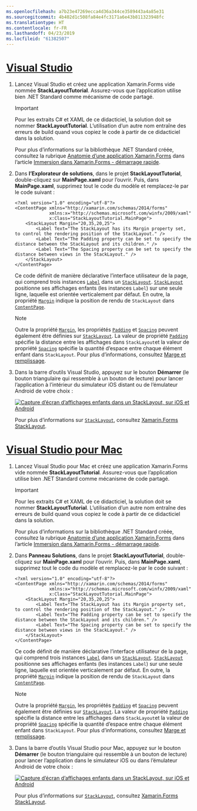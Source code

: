 ```yaml
---
ms.openlocfilehash: a7b23e47269ecca4d36a344ce3589443a4a85e31
ms.sourcegitcommit: 4b402d1c508fa84e4fc3171a6e43b811323948fc
ms.translationtype: HT
ms.contentlocale: fr-FR
ms.lasthandoff: 04/23/2019
ms.locfileid: "61382507"
---
```

# <a name="visual-studiotabvswin"></a>[Visual Studio](#tab/vswin)

1. Lancez Visual Studio et créez une application Xamarin.Forms vide nommée **StackLayoutTutorial**. Assurez-vous que l’application utilise bien .NET Standard comme mécanisme de code partagé.

    > [!IMPORTANT]
    > Pour les extraits C# et XAML de ce didacticiel, la solution doit se nommer **StackLayoutTutorial**. L’utilisation d’un autre nom entraîne des erreurs de build quand vous copiez le code à partir de ce didacticiel dans la solution.

    Pour plus d’informations sur la bibliothèque .NET Standard créée, consultez la rubrique [Anatomie d’une application Xamarin.Forms](~/get-started/first-app/index.md) dans l’article [Immersion dans Xamarin.Forms - démarrage rapide](~/get-started/first-app/index.md).

1. Dans **l’Explorateur de solutions**, dans le projet **StackLayoutTutorial**, double-cliquez sur **MainPage.xaml** pour l’ouvrir. Puis, dans **MainPage.xaml**, supprimez tout le code du modèle et remplacez-le par le code suivant :

    ```xaml
    <?xml version="1.0" encoding="utf-8"?>
    <ContentPage xmlns="http://xamarin.com/schemas/2014/forms"
                 xmlns:x="http://schemas.microsoft.com/winfx/2009/xaml"
                 x:Class="StackLayoutTutorial.MainPage">
        <StackLayout Margin="20,35,20,25">
            <Label Text="The StackLayout has its Margin property set, to control the rendering position of the StackLayout." />
            <Label Text="The Padding property can be set to specify the distance between the StackLayout and its children." />
            <Label Text="The Spacing property can be set to specify the distance between views in the StackLayout." />
        </StackLayout>
    </ContentPage>
    ```

    Ce code définit de manière déclarative l’interface utilisateur de la page, qui comprend trois instances [`Label`](xref:Xamarin.Forms.Label) dans un [`StackLayout`](xref:Xamarin.Forms.StackLayout). [`StackLayout`](xref:Xamarin.Forms.StackLayout) positionne ses affichages enfants (les instances `Label`) sur une seule ligne, laquelle est orientée verticalement par défaut. En outre, la propriété [`Margin`](xref:Xamarin.Forms.View.Margin) indique la position de rendu de `StackLayout` dans [`ContentPage`](xref:Xamarin.Forms.ContentPage).

    > [!NOTE]
    > Outre la propriété [`Margin`](xref:Xamarin.Forms.View.Margin), les propriétés [`Padding`](xref:Xamarin.Forms.Layout.Padding) et [`Spacing`](xref:Xamarin.Forms.StackLayout.Spacing) peuvent également être définies sur [`StackLayout`](xref:Xamarin.Forms.StackLayout). La valeur de propriété [`Padding`](xref:Xamarin.Forms.Layout.Padding) spécifie la distance entre les affichages dans `StackLayout`et la valeur de propriété [`Spacing`](xref:Xamarin.Forms.StackLayout.Spacing) spécifie la quantité d’espace entre chaque élément enfant dans `StackLayout`. Pour plus d’informations, consultez [Marge et remplissage](~/xamarin-forms/user-interface/layouts/margin-and-padding.md).

1. Dans la barre d’outils Visual Studio, appuyez sur le bouton **Démarrer** (le bouton triangulaire qui ressemble à un bouton de lecture) pour lancer l’application à l’intérieur du simulateur iOS distant ou de l’émulateur Android de votre choix :

    [![Capture d’écran d’affichages enfants dans un StackLayout, sur iOS et Android](../images/create-stacklayout.png "StackLayout contenant des instances d’étiquette")](../images/create-stacklayout-large.png#lightbox "StackLayout contenant des instances d’étiquette")

    Pour plus d’informations sur [`StackLayout`](xref:Xamarin.Forms.StackLayout), consultez [Xamarin.Forms StackLayout](~/xamarin-forms/user-interface/layouts/stack-layout.md).

# <a name="visual-studio-for-mactabvsmac"></a>[Visual Studio pour Mac](#tab/vsmac)

1. Lancez Visual Studio pour Mac et créez une application Xamarin.Forms vide nommée **StackLayoutTutorial**. Assurez-vous que l’application utilise bien .NET Standard comme mécanisme de code partagé.

    > [!IMPORTANT]
    > Pour les extraits C# et XAML de ce didacticiel, la solution doit se nommer **StackLayoutTutorial**. L’utilisation d’un autre nom entraîne des erreurs de build quand vous copiez le code à partir de ce didacticiel dans la solution.

    Pour plus d’informations sur la bibliothèque .NET Standard créée, consultez la rubrique [Anatomie d’une application Xamarin.Forms](~/get-started/first-app/index.md) dans l’article [Immersion dans Xamarin.Forms - démarrage rapide](~/get-started/first-app/index.md).

1. Dans **Panneau Solutions**, dans le projet **StackLayoutTutorial**, double-cliquez sur **MainPage.xaml** pour l’ouvrir. Puis, dans **MainPage.xaml**, supprimez tout le code du modèle et remplacez-le par le code suivant :

    ```xaml
    <?xml version="1.0" encoding="utf-8"?>
    <ContentPage xmlns="http://xamarin.com/schemas/2014/forms"
                 xmlns:x="http://schemas.microsoft.com/winfx/2009/xaml"
                 x:Class="StackLayoutTutorial.MainPage">
        <StackLayout Margin="20,35,20,25">
            <Label Text="The StackLayout has its Margin property set, to control the rendering position of the StackLayout." />
            <Label Text="The Padding property can be set to specify the distance between the StackLayout and its children." />
            <Label Text="The Spacing property can be set to specify the distance between views in the StackLayout." />
        </StackLayout>
    </ContentPage>
    ```

    Ce code définit de manière déclarative l’interface utilisateur de la page, qui comprend trois instances [`Label`](xref:Xamarin.Forms.Label) dans un [`StackLayout`](xref:Xamarin.Forms.StackLayout). [`StackLayout`](xref:Xamarin.Forms.StackLayout) positionne ses affichages enfants (les instances `Label`) sur une seule ligne, laquelle est orientée verticalement par défaut. En outre, la propriété [`Margin`](xref:Xamarin.Forms.View.Margin) indique la position de rendu de `StackLayout` dans [`ContentPage`](xref:Xamarin.Forms.ContentPage).

    > [!NOTE]
    > Outre la propriété [`Margin`](xref:Xamarin.Forms.View.Margin), les propriétés [`Padding`](xref:Xamarin.Forms.Layout.Padding) et [`Spacing`](xref:Xamarin.Forms.StackLayout.Spacing) peuvent également être définies sur [`StackLayout`](xref:Xamarin.Forms.StackLayout). La valeur de propriété [`Padding`](xref:Xamarin.Forms.Layout.Padding) spécifie la distance entre les affichages dans `StackLayout`et la valeur de propriété [`Spacing`](xref:Xamarin.Forms.StackLayout.Spacing) spécifie la quantité d’espace entre chaque élément enfant dans `StackLayout`. Pour plus d’informations, consultez [Marge et remplissage](~/xamarin-forms/user-interface/layouts/margin-and-padding.md).

1. Dans la barre d’outils Visual Studio pour Mac, appuyez sur le bouton **Démarrer** (le bouton triangulaire qui ressemble à un bouton de lecture) pour lancer l’application dans le simulateur iOS ou dans l’émulateur Android de votre choix :

    [![Capture d’écran d’affichages enfants dans un StackLayout, sur iOS et Android](../images/create-stacklayout.png "StackLayout contenant des instances d’étiquette")](../images/create-stacklayout-large.png#lightbox "StackLayout contenant des instances d’étiquette")

    Pour plus d’informations sur [`StackLayout`](xref:Xamarin.Forms.StackLayout), consultez [Xamarin.Forms StackLayout](~/xamarin-forms/user-interface/layouts/stack-layout.md).
